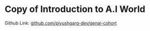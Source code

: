 # Copy of Introduction to A.I World

Github Link: [﻿github.com/piyushgarg-dev/genai-cohort](https://github.com/piyushgarg-dev/genai-cohort) 

